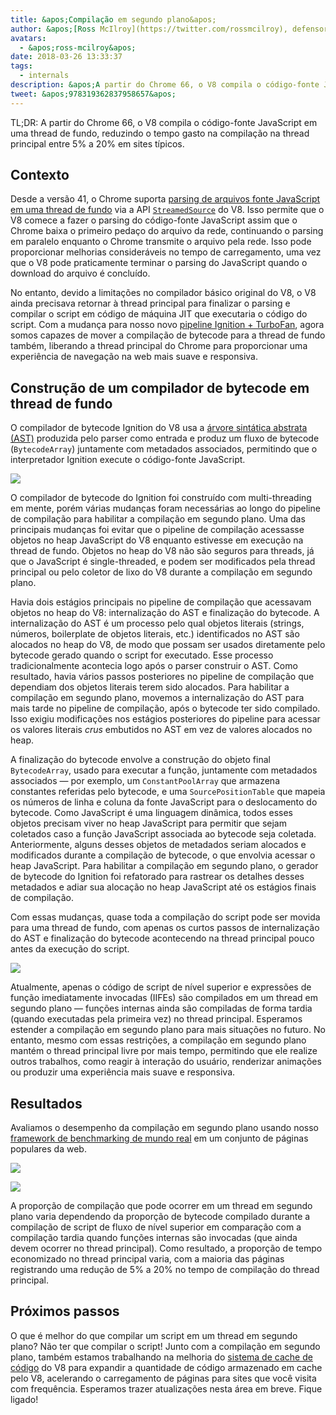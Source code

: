 ```yaml
---
title: &apos;Compilação em segundo plano&apos;
author: &apos;[Ross McIlroy](https://twitter.com/rossmcilroy), defensor da thread principal&apos;
avatars:
  - &apos;ross-mcilroy&apos;
date: 2018-03-26 13:33:37
tags:
  - internals
description: &apos;A partir do Chrome 66, o V8 compila o código-fonte JavaScript em uma thread de fundo, reduzindo o tempo gasto na compilação na thread principal entre 5% a 20% em sites típicos.&apos;
tweet: &apos;978319362837958657&apos;
---
```

TL;DR: A partir do Chrome 66, o V8 compila o código-fonte JavaScript em uma thread de fundo, reduzindo o tempo gasto na compilação na thread principal entre 5% a 20% em sites típicos.

## Contexto

Desde a versão 41, o Chrome suporta [parsing de arquivos fonte JavaScript em uma thread de fundo](https://blog.chromium.org/2015/03/new-javascript-techniques-for-rapid.html) via a API [`StreamedSource`](https://cs.chromium.org/chromium/src/v8/include/v8.h?q=StreamedSource&sq=package:chromium&l=1389) do V8. Isso permite que o V8 comece a fazer o parsing do código-fonte JavaScript assim que o Chrome baixa o primeiro pedaço do arquivo da rede, continuando o parsing em paralelo enquanto o Chrome transmite o arquivo pela rede. Isso pode proporcionar melhorias consideráveis no tempo de carregamento, uma vez que o V8 pode praticamente terminar o parsing do JavaScript quando o download do arquivo é concluído.

<!--truncate-->
No entanto, devido a limitações no compilador básico original do V8, o V8 ainda precisava retornar à thread principal para finalizar o parsing e compilar o script em código de máquina JIT que executaria o código do script. Com a mudança para nosso novo [pipeline Ignition + TurboFan](/blog/launching-ignition-and-turbofan), agora somos capazes de mover a compilação de bytecode para a thread de fundo também, liberando a thread principal do Chrome para proporcionar uma experiência de navegação na web mais suave e responsiva.

## Construção de um compilador de bytecode em thread de fundo

O compilador de bytecode Ignition do V8 usa a [árvore sintática abstrata (AST)](https://en.wikipedia.org/wiki/Abstract_syntax_tree) produzida pelo parser como entrada e produz um fluxo de bytecode (`BytecodeArray`) juntamente com metadados associados, permitindo que o interpretador Ignition execute o código-fonte JavaScript.

![](/_img/background-compilation/bytecode.svg)

O compilador de bytecode do Ignition foi construído com multi-threading em mente, porém várias mudanças foram necessárias ao longo do pipeline de compilação para habilitar a compilação em segundo plano. Uma das principais mudanças foi evitar que o pipeline de compilação acessasse objetos no heap JavaScript do V8 enquanto estivesse em execução na thread de fundo. Objetos no heap do V8 não são seguros para threads, já que o JavaScript é single-threaded, e podem ser modificados pela thread principal ou pelo coletor de lixo do V8 durante a compilação em segundo plano.

Havia dois estágios principais no pipeline de compilação que acessavam objetos no heap do V8: internalização do AST e finalização do bytecode. A internalização do AST é um processo pelo qual objetos literais (strings, números, boilerplate de objetos literais, etc.) identificados no AST são alocados no heap do V8, de modo que possam ser usados diretamente pelo bytecode gerado quando o script for executado. Esse processo tradicionalmente acontecia logo após o parser construir o AST. Como resultado, havia vários passos posteriores no pipeline de compilação que dependiam dos objetos literais terem sido alocados. Para habilitar a compilação em segundo plano, movemos a internalização do AST para mais tarde no pipeline de compilação, após o bytecode ter sido compilado. Isso exigiu modificações nos estágios posteriores do pipeline para acessar os valores literais _crus_ embutidos no AST em vez de valores alocados no heap.

A finalização do bytecode envolve a construção do objeto final `BytecodeArray`, usado para executar a função, juntamente com metadados associados — por exemplo, um `ConstantPoolArray` que armazena constantes referidas pelo bytecode, e uma `SourcePositionTable` que mapeia os números de linha e coluna da fonte JavaScript para o deslocamento do bytecode. Como JavaScript é uma linguagem dinâmica, todos esses objetos precisam viver no heap JavaScript para permitir que sejam coletados caso a função JavaScript associada ao bytecode seja coletada. Anteriormente, alguns desses objetos de metadados seriam alocados e modificados durante a compilação de bytecode, o que envolvia acessar o heap JavaScript. Para habilitar a compilação em segundo plano, o gerador de bytecode do Ignition foi refatorado para rastrear os detalhes desses metadados e adiar sua alocação no heap JavaScript até os estágios finais de compilação.

Com essas mudanças, quase toda a compilação do script pode ser movida para uma thread de fundo, com apenas os curtos passos de internalização do AST e finalização do bytecode acontecendo na thread principal pouco antes da execução do script.

![](/_img/background-compilation/threads.svg)

Atualmente, apenas o código de script de nível superior e expressões de função imediatamente invocadas (IIFEs) são compilados em um thread em segundo plano — funções internas ainda são compiladas de forma tardia (quando executadas pela primeira vez) no thread principal. Esperamos estender a compilação em segundo plano para mais situações no futuro. No entanto, mesmo com essas restrições, a compilação em segundo plano mantém o thread principal livre por mais tempo, permitindo que ele realize outros trabalhos, como reagir à interação do usuário, renderizar animações ou produzir uma experiência mais suave e responsiva.

## Resultados

Avaliamos o desempenho da compilação em segundo plano usando nosso [framework de benchmarking de mundo real](/blog/real-world-performance) em um conjunto de páginas populares da web.

![](/_img/background-compilation/desktop.svg)

![](/_img/background-compilation/mobile.svg)

A proporção de compilação que pode ocorrer em um thread em segundo plano varia dependendo da proporção de bytecode compilado durante a compilação de script de fluxo de nível superior em comparação com a compilação tardia quando funções internas são invocadas (que ainda devem ocorrer no thread principal). Como resultado, a proporção de tempo economizado no thread principal varia, com a maioria das páginas registrando uma redução de 5% a 20% no tempo de compilação do thread principal.

## Próximos passos

O que é melhor do que compilar um script em um thread em segundo plano? Não ter que compilar o script! Junto com a compilação em segundo plano, também estamos trabalhando na melhoria do [sistema de cache de código](/blog/code-caching) do V8 para expandir a quantidade de código armazenado em cache pelo V8, acelerando o carregamento de páginas para sites que você visita com frequência. Esperamos trazer atualizações nesta área em breve. Fique ligado!
